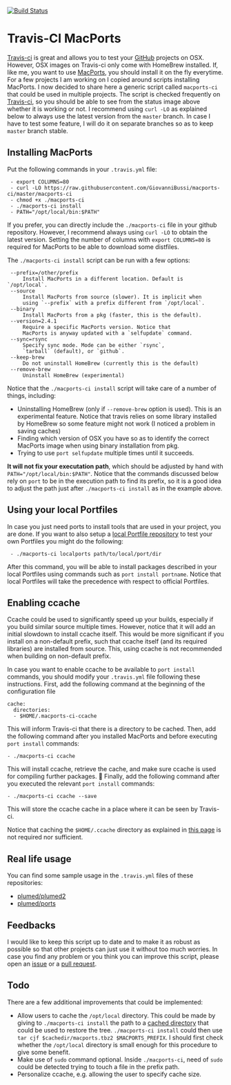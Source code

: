 [![Build Status](https://travis-ci.org/GiovanniBussi/macports-ci.svg?branch=master)](https://travis-ci.org/GiovanniBussi/macports-ci)

# Travis-CI MacPorts

[Travis-ci](https://travis-ci.org) is great and allows you to test your [GitHub](https://github.com) projects on OSX.
However, OSX images on Travis-ci only come with HomeBrew installed.
If, like me, you want to use [MacPorts](https://www.macports.org/),
you should install it on the fly everytime.
For a few projects I am working on I copied around scripts installing MacPorts. I now decided to share here a generic script called `macports-ci` that could be used in multiple projects.
The script is checked frequently on [Travis-ci](https://travis-ci.org/GiovanniBussi/macports-ci),
so you should be able to see from the status image above whether it is working or not.
I recommend using `curl -LO` as explained below to always use the latest version from the `master` branch.
In case I have to test some feature, I will do it on separate branches so as to keep `master` branch stable.

Installing MacPorts
-------------------

Put the following commands in your `.travis.yml` file:

     - export COLUMNS=80
     - curl -LO https://raw.githubusercontent.com/GiovanniBussi/macports-ci/master/macports-ci
     - chmod +x ./macports-ci
     - ./macports-ci install
     - PATH="/opt/local/bin:$PATH"

If you prefer, you can directly include the `./macports-ci` file in your github repository. However, I recommend always using `curl -LO` to obtain
the latest version. Setting the number of columns with `export COLUMNS=80` is required for MacPorts to be able to download some distfiles.

The `./macports-ci install` script can be run with a few options:

     --prefix=/other/prefix
         Install MacPorts in a different location. Default is `/opt/local`.
     --source
         Install MacPorts from source (slower). It is implicit when
         using `--prefix` with a prefix different from `/opt/local`.
     --binary
         Install MacPorts from a pkg (faster, this is the default).
     --version=2.4.1
         Require a specific MacPorts version. Notice that
         MacPorts is anyway updated with a `selfupdate` command.
     --sync=rsync
         Specify sync mode. Mode can be either `rsync`,
         `tarball` (default), or `github`.
     --keep-brew
         Do not uninstall HomeBrew (currently this is the default)
     --remove-brew
         Uninstall HomeBrew (experimental)
 
 Notice that the `./macports-ci install` script will take care of a number of things, including:
 
 - Uninstalling HomeBrew (only if `--remove-brew` option is used). This is an experimental feature. Notice that
   travis relies on some library installed by HomeBrew so some feature might not work (I noticed a problem in saving caches)
 - Finding which version of OSX you have so as to identify the correct MacPorts image
   when using binary installation from pkg.
 - Trying to use `port selfupdate` multiple times until it succeeds.
 
**It will not fix your executation path**, which should be adjusted by hand with `PATH="/opt/local/bin:$PATH"`.
Notice that the commands discussed below rely on `port` to be in the execution path to find its prefix,
so it is a good idea to adjust the path
just after `./macports-ci install` as in the example above.
     
      

Using your local Portfiles
-------------------------------

In case you just need ports to install tools that are used in your project,
you are done. If you want to also setup a 
[local Portfile repository](https://guide.macports.org/chunked/development.local-repositories.html) to test your own Portfiles you might do the following:

     - ./macports-ci localports path/to/local/port/dir

After this command, you will be able to install packages described in your local Portfiles using commands such as `port install portname`.
Notice that local Portfiles will take the precedence with respect to official Portfiles.

Enabling ccache
---------------

Ccache could be used to significantly speed up your builds, especially if you build similar source multiple times. However, notice that it will add an initial slowdown to install ccache itself. This would be more significant if you install on a non-default prefix, such that ccache itself (and its required libraries) are installed from source. This, using ccache is not recommended when building on non-default prefix.

In case you want to enable ccache to be available to `port install` commands, you should modify your `.travis.yml` file following these instructions. First, add the following command at the beginning of the configuration file

````
cache:
  directories:
  - $HOME/.macports-ci-ccache
````    

This will inform Travis-ci that there is a directory to be cached. Then, add the following command after you installed MacPorts and before executing `port install` commands:

    - ./macports-ci ccache

This will install ccache, retrieve the cache, and make sure ccache is used for compiling further packages. 
Finally, add the following command after you executed the relevant `port install` commands:

    - ./macports-ci ccache --save

This will store the ccache cache in a place where it can be seen by Travis-ci. 

Notice that caching the `$HOME/.ccache` directory as explained in 
[this page](https://docs.travis-ci.com/user/caching/) is not required nor sufficient.


Real life usage
---------------

You can find some sample usage in the `.travis.yml` files of these repositories:

- [plumed/plumed2](http://github.com/plumed/plumed2)
- [plumed/ports](http://github.com/plumed/ports)

Feedbacks
---------

I would like to keep this script up to date and to make it as robust as possible so that other projects can just use it without too much worries.
In case you find any problem or you think you can improve this script, please open an
[issue](https://github.com/GiovanniBussi/macports-ci/issues/new)
or a [pull request](https://github.com/GiovanniBussi/macports-ci/pulls).

Todo
----

There are a few additional improvements that could be implemented:

- Allow users to cache the `/opt/local` directory. This could be made by giving to `./macports-ci install` the path to a [cached directory](https://docs.travis-ci.com/user/caching) that could be used to restore the tree. `./macports-ci install` could then use `tar cjf $cachedir/macports.tbz2 $MACPORTS_PREFIX`. I should first check whether the `/opt/local` directory is small enough for this procedure to give some benefit.
- Make use of `sudo` command optional. Inside `./macports-ci`, need of `sudo` could be detected trying to touch a file in the prefix path.
- Personalize ccache, e.g. allowing the user to specify cache size.

